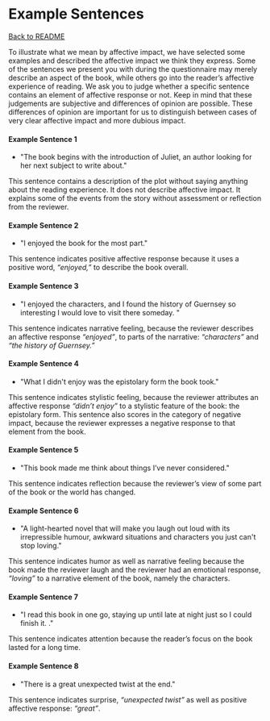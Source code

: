# Example Sentences

[Back to README](../)

To illustrate what we mean by affective impact, we have selected some examples and described the affective impact we think they express. Some of the sentences we present you with during the questionnaire may merely describe an aspect of the book, while others go into the reader’s affective experience of reading. We ask you to judge whether a specific sentence contains an element of affective response or not. Keep in mind that these judgements are subjective and differences of opinion are possible. These differences of opinion are important for us to distinguish between cases of very clear affective impact and more dubious impact.


#### Example Sentence 1

- "The book begins with the introduction of Juliet, an author looking for her next subject to write about."

This sentence contains a description of the plot without saying anything about the reading experience. It does not describe affective impact. It explains some of the events from the story without assessment or reflection from the reviewer.

#### Example Sentence 2

- "I enjoyed the book for the most part."

This sentence indicates positive affective response because it uses a positive word, <i>“enjoyed,”</i> to describe the book overall.

#### Example Sentence 3

- "I enjoyed the characters, and I found the history of Guernsey so interesting I would love to visit there someday. "

This sentence indicates narrative feeling, because the reviewer describes an affective response <i>“enjoyed”</i>, to parts of the narrative: <i>“characters”</i> and <i>“the history of Guernsey.”</i>

#### Example Sentence 4

- "What I didn't enjoy was the epistolary form the book took."

This sentence indicates stylistic feeling, because the reviewer attributes an affective response <i>“didn’t enjoy”</i> to a stylistic feature of the book: the epistolary form. This sentence also scores in the category of negative impact, because the reviewer expresses a negative response to that element from the book.

#### Example Sentence 5

- "This book made me think about things I’ve never considered."

This sentence indicates reflection because the reviewer’s view of some part of the book or the world has changed.

#### Example Sentence 6

- "A light-hearted novel that will make you laugh out loud with its irrepressible humour, awkward situations and characters you just can't stop loving."

This sentence indicates humor as well as narrative feeling because the book made the reviewer laugh and the reviewer had an emotional response, <i> “loving”</i> to a narrative element of the book, namely the characters.

#### Example Sentence 7

- "I read this book in one go, staying up until late at night just so I could finish it. ."

This sentence indicates attention because the reader’s focus on the book lasted for a long time.

#### Example Sentence 8

- "There is a great unexpected twist at the end."

This sentence indicates surprise, <i>“unexpected twist”</i> as well as positive affective response: <i>“great”</i>.
